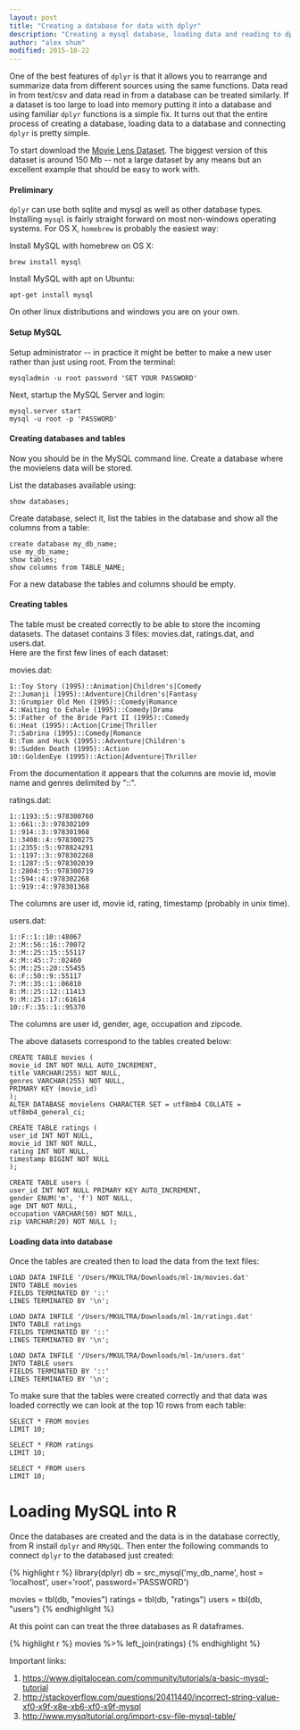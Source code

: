 ```yaml
---
layout: post
title: "Creating a database for data with dplyr"
description: "Creating a mysql database, loading data and reading to dplyr"
author: "alex shum"
modified: 2015-10-22
---
```


One of the best features of `dplyr` is that it allows you to rearrange and summarize data from different sources using the same functions.  Data read in from text/csv and data read in from a database can be treated similarly.  If a dataset is too large to load into memory putting it into a database and using familiar `dplyr` functions is a simple fix.  It turns out that the entire process of creating a database, loading data to a database and connecting `dplyr` is pretty simple.

To start download the [Movie Lens Dataset](http://grouplens.org/datasets/movielens/).  The biggest version of this dataset is around 150 Mb -- not a large dataset by any means but an excellent example that should be easy to work with.

#### Preliminary

`dplyr` can use both sqlite and mysql as well as other database types.  Installing `mysql` is fairly straight forward on most non-windows operating systems.  For OS X, `homebrew` is probably the easiest way:

Install MySQL with homebrew on OS X:

```
brew install mysql
```

Install MySQL with apt on Ubuntu:

```
apt-get install mysql
```

On other linux distributions and windows you are on your own.

#### Setup MySQL

Setup administrator -- in practice it might be better to make a new user rather than just using root.  From the terminal:

```
mysqladmin -u root password 'SET YOUR PASSWORD'
```

Next, startup the MySQL Server and login:

```
mysql.server start
mysql -u root -p 'PASSWORD'
```

#### Creating databases and tables

Now you should be in the MySQL command line.  Create a database where the movielens data will be stored.

List the databases available using:

```
show databases;
```

Create database, select it, list the tables in the database and show all the columns from a table:

```
create database my_db_name;
use my_db_name;
show tables;
show columns from TABLE_NAME;
```

For a new database the tables and columns should be empty.

#### Creating tables

The table must be created correctly to be able to store the incoming datasets.  The dataset contains 3 files: movies.dat, ratings.dat, and users.dat.  
Here are the first few lines of each dataset:

movies.dat:

```
1::Toy Story (1995)::Animation|Children's|Comedy
2::Jumanji (1995)::Adventure|Children's|Fantasy
3::Grumpier Old Men (1995)::Comedy|Romance
4::Waiting to Exhale (1995)::Comedy|Drama
5::Father of the Bride Part II (1995)::Comedy
6::Heat (1995)::Action|Crime|Thriller
7::Sabrina (1995)::Comedy|Romance
8::Tom and Huck (1995)::Adventure|Children's
9::Sudden Death (1995)::Action
10::GoldenEye (1995)::Action|Adventure|Thriller
```

From the documentation it appears that the columns are movie id, movie name and genres delimited by "::".

ratings.dat:

```
1::1193::5::978300760
1::661::3::978302109
1::914::3::978301968
1::3408::4::978300275
1::2355::5::978824291
1::1197::3::978302268
1::1287::5::978302039
1::2804::5::978300719
1::594::4::978302268
1::919::4::978301368
```

The columns are user id, movie id, rating, timestamp (probably in unix time).

users.dat:

```
1::F::1::10::48067
2::M::56::16::70072
3::M::25::15::55117
4::M::45::7::02460
5::M::25::20::55455
6::F::50::9::55117
7::M::35::1::06810
8::M::25::12::11413
9::M::25::17::61614
10::F::35::1::95370
```

The columns are user id, gender, age, occupation and zipcode.

The above datasets correspond to the tables created below:

```
CREATE TABLE movies ( 
movie_id INT NOT NULL AUTO_INCREMENT, 
title VARCHAR(255) NOT NULL, 
genres VARCHAR(255) NOT NULL, 
PRIMARY KEY (movie_id) 
);
ALTER DATABASE movielens CHARACTER SET = utf8mb4 COLLATE = utf8mb4_general_ci;

CREATE TABLE ratings ( 
user_id INT NOT NULL, 
movie_id INT NOT NULL, 
rating INT NOT NULL, 
timestamp BIGINT NOT NULL
);

CREATE TABLE users ( 
user_id INT NOT NULL PRIMARY KEY AUTO_INCREMENT, 
gender ENUM('m', 'f') NOT NULL, 
age INT NOT NULL, 
occupation VARCHAR(50) NOT NULL, 
zip VARCHAR(20) NOT NULL );
```

#### Loading data into database

Once the tables are created then to load the data from the text files:

```
LOAD DATA INFILE '/Users/MKULTRA/Downloads/ml-1m/movies.dat' 
INTO TABLE movies 
FIELDS TERMINATED BY '::' 
LINES TERMINATED BY '\n';

LOAD DATA INFILE '/Users/MKULTRA/Downloads/ml-1m/ratings.dat' 
INTO TABLE ratings 
FIELDS TERMINATED BY '::' 
LINES TERMINATED BY '\n';

LOAD DATA INFILE '/Users/MKULTRA/Downloads/ml-1m/users.dat' 
INTO TABLE users 
FIELDS TERMINATED BY '::' 
LINES TERMINATED BY '\n';
```

To make sure that the tables were created correctly and that data was loaded correctly we can look at the top 10 rows from each table:

```
SELECT * FROM movies
LIMIT 10;

SELECT * FROM ratings
LIMIT 10;

SELECT * FROM users
LIMIT 10;
```

# Loading MySQL into R

Once the databases are created and the data is in the database correctly, from R install `dplyr` and `RMySQL`.  Then enter the following commands to connect `dplyr` to the databased just created:

{% highlight r %}
library(dplyr)
db = src_mysql('my_db_name', host = 'localhost', user='root', password='PASSWORD')

movies = tbl(db, "movies")
ratings = tbl(db, "ratings")
users = tbl(db, "users")
{% endhighlight %}

At this point can can treat the three databases as R dataframes. 

{% highlight r %}
movies %>% left_join(ratings)
{% endhighlight %}

Important links:
1. https://www.digitalocean.com/community/tutorials/a-basic-mysql-tutorial
2. http://stackoverflow.com/questions/20411440/incorrect-string-value-xf0-x9f-x8e-xb6-xf0-x9f-mysql
3. http://www.mysqltutorial.org/import-csv-file-mysql-table/
